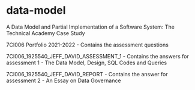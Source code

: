 # data-model

A Data Model and Partial Implementation of a Software System: The Technical Academy Case Study

7CI006 Portfolio 2021-2022 - Contains the assessment questions

7CI006_1925540_JEFF_DAVID_ASSESSMENT_1 - Contains the answers for assessment 1 - The Data Model, Design, SQL Codes and Queries

7CI006_1925540_JEFF_DAVID_REPORT - Contains the answer for assessment 2 - An Essay on Data Governance
